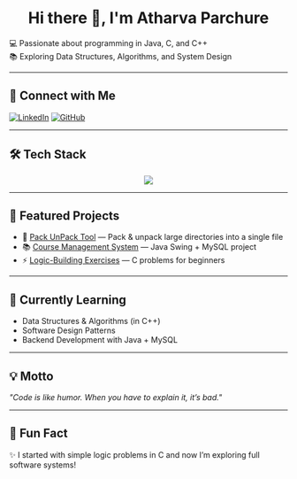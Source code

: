 <h1 align="center"><b>Hi there 👋, I'm Atharva Parchure</b></h1>  

💻 Passionate about programming in Java, C, and C++  
📚 Exploring Data Structures, Algorithms, and System Design  

---

## 🔗 Connect with Me
[![LinkedIn](https://img.shields.io/badge/LinkedIn-Profile-blue?style=for-the-badge&logo=linkedin)](https://www.linkedin.com/in/atharva-parchure-204bba2a9/)
[![GitHub](https://img.shields.io/github/followers/atharvaparchure?label=Follow&style=for-the-badge&logo=github)](https://github.com/atharvaparchure)

---

## 🛠️ Tech Stack
<p align="center">
  <img src="https://skillicons.dev/icons?i=c,cpp,java,mysql,git,github,vscode" />
</p>

---

## 🚀 Featured Projects
- 🔐 [Pack UnPack Tool](https://github.com/atharvaparchure/CtOS-Compresser-and-encrypter) — Pack & unpack large directories into a single file  
- 📚 [Course Management System](https://github.com/atharvaparchure/course-management) — Java Swing + MySQL project  
- ⚡ [Logic-Building Exercises](https://github.com/atharvaparchure/Logic_Building_assignments) — C problems for beginners  

---

## 📖 Currently Learning
- Data Structures & Algorithms (in C++)  
- Software Design Patterns  
- Backend Development with Java + MySQL  

---

## 💡 Motto
*"Code is like humor. When you have to explain it, it’s bad."*  

---

## 🎯 Fun Fact
✨ I started with simple logic problems in C and now I’m exploring full software systems!  
